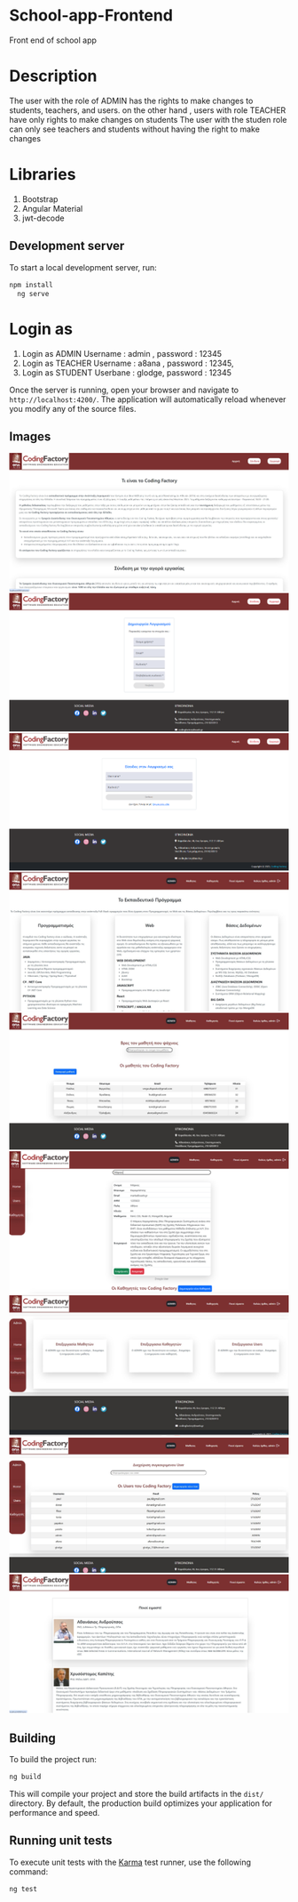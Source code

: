 # School-app-Frontend
Front end of school app

# Description 

 The user with the role of ADMIN  has the rights to make changes to students, teachers, and users.
 on the other hand , users with role TEACHER have only rights to make changes on students
 The user with the studen role can only see teachers and students without having the right to make changes

# Libraries
1. Bootstrap
2. Angular Material
3. jwt-decode

## Development server

To start a local development server, run:

```
npm install
  ng serve
```

# Login as
1. Login as ADMIN Username : admin , password : 12345
2. Login as TEACHER Username : a8ana , password : 12345,
3. Login as STUDENT Userbane : glodge, password : 12345

Once the server is running, open your browser and navigate to `http://localhost:4200/`. The application will automatically reload whenever you modify any of the source files.

## Images
![WELCOME!](https://github.com/pvergoulis/School-app-Frontend/blob/main/src/assets/School-app-photo/d01e2623-d666-44c6-9df5-9931fd89ee08.jpg?raw=true)
![REGISTER!](https://github.com/pvergoulis/School-app-Frontend/blob/main/src/assets/School-app-photo/9fe9976e-1012-44fd-a272-6004503b8f33.png?raw=true)
![LOGIN!](https://github.com/pvergoulis/School-app-Frontend/blob/main/src/assets/School-app-photo/43e4bb1c-008a-4ef3-bdd4-9b7d60a28a7f.png?raw=true)
![HOME!](https://github.com/pvergoulis/School-app-Frontend/blob/main/src/assets/School-app-photo/365478cc-5892-4fe4-9196-e9491187a5e5.jpg?raw=true)
![STUDENTS!](https://github.com/pvergoulis/School-app-Frontend/blob/main/src/assets/School-app-photo/605e1c63-55b8-40f4-82ae-b8a8cbc5d26f.jpg?raw=true)
![TEACHERS!](https://github.com/pvergoulis/School-app-Frontend/blob/main/src/assets/School-app-photo/58d77530-fc49-470a-98a6-a817f1a27574.png?raw=true)
![ADMIN!](https://github.com/pvergoulis/School-app-Frontend/blob/main/src/assets/School-app-photo/3bb151a8-c57a-4bed-bd4f-a02164fa0d53.jpg?raw=true)
![ADMINUSERS!](https://github.com/pvergoulis/School-app-Frontend/blob/main/src/assets/School-app-photo/f5d29c87-c705-420d-8075-0260f2599453.jpg?raw=true)
![WHOWEARE!](https://github.com/pvergoulis/School-app-Frontend/blob/main/src/assets/School-app-photo/38958b36-2068-483b-b83d-d183976301ed.jpg?raw=true)


## Building

To build the project run:

```bash
ng build
```

This will compile your project and store the build artifacts in the `dist/` directory. By default, the production build optimizes your application for performance and speed.

## Running unit tests

To execute unit tests with the [Karma](https://karma-runner.github.io) test runner, use the following command:

```bash
ng test
```


